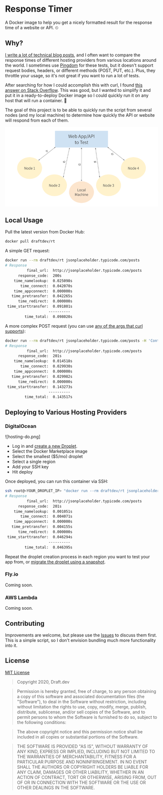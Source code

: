 # Response Timer
A Docker image to help you get a nicely formatted result for the response time of a website or API. ⏲

## Why?
[I write a lot of technical blog posts](https://www.karllhughes.com/writing/), and I often want to compare the response times of different hosting providers from various locations around the world. I sometimes use [Pingdom](https://tools.pingdom.com/) for these tests, but it doesn't support request bodies, headers, or different methods (POST, PUT, etc.). Plus, they throttle your usage, so it's not great if you want to run a lot of tests.

After searching for how I could accomplish this with curl, I found [this answer on Stack Overflow](https://stackoverflow.com/a/22625150/977192). This was good, but I wanted to simplify it and put it in a ready-to-deploy Docker image so I could quickly run it on any host that will run a container. 🐳

The goal of this project is to be able to quickly run the script from several nodes (and my local machine) to determine how quickly the API or website will respond from each of them.

![This response timer can be used to test a web app from multiple locations](illustration-1.png)

## Local Usage

Pull the latest version from Docker Hub: 

```bash
docker pull draftdev/rt
```

A simple GET request:

```bash
docker run --rm draftdev/rt jsonplaceholder.typicode.com/posts
# Response
          final_url:  http://jsonplaceholder.typicode.com/posts
      response_code:  200s
    time_namelookup:  0.025098s
       time_connect:  0.042070s
    time_appconnect:  0.000000s
   time_pretransfer:  0.042265s
      time_redirect:  0.000000s
 time_starttransfer:  0.091801s
                    ----------
         time_total:  0.098020s
```

A more complex POST request (you can use [any of the args that curl supports](https://curl.haxx.se/docs/manpage.html)): 

```bash
docker run --rm draftdev/rt jsonplaceholder.typicode.com/posts -H 'Content-Type: application/json' -d '{"title": "Another great post"}' -X POST
# Response
          final_url:  http://jsonplaceholder.typicode.com/posts
      response_code:  201s
    time_namelookup:  0.014518s
       time_connect:  0.029930s
    time_appconnect:  0.000000s
   time_pretransfer:  0.029982s
      time_redirect:  0.000000s
 time_starttransfer:  0.143273s
                    ----------
         time_total:  0.143517s
```

## Deploying to Various Hosting Providers

### DigitalOcean

![hosting-do.png]

- Log in and [create a new Droplet](https://cloud.digitalocean.com/droplets/new).
- Select the Docker Marketplace image
- Select the smallest ($5/mo) droplet
- Select a single region
- Add your SSH key
- Hit deploy

Once deployed, you can run this container via SSH:

```bash
ssh root@<YOUR_DROPLET_IP> "docker run --rm draftdev/rt jsonplaceholder.typicode.com/posts -H 'Content-Type: application/json' -d '{\"title\": \"Another great post\"}' -X POST"
# Response
          final_url:  http://jsonplaceholder.typicode.com/posts
      response_code:  201s
    time_namelookup:  0.001051s
       time_connect:  0.004071s
    time_appconnect:  0.000000s
   time_pretransfer:  0.004155s
      time_redirect:  0.000000s
 time_starttransfer:  0.046294s
                    ----------
         time_total:  0.046395s
```

Repeat the droplet creation process in each region you want to test your app from, or [migrate the droplet using a snapshot](https://www.digitalocean.com/docs/images/snapshots/how-to/migrate-droplets/).

### Fly.io
Coming soon.

### AWS Lambda
Coming soon.

## Contributing
Improvements are welcome, but please use the [Issues](https://github.com/draftdev/response-timer/issues) to discuss them first. This is a simple script, so I don't envision bundling much more functionality into it.

## License

[MIT License](https://opensource.org/licenses/MIT)

> Copyright 2020, Draft.dev
  
> Permission is hereby granted, free of charge, to any person obtaining a copy of this software and associated documentation files (the "Software"), to deal in the Software without restriction, including without limitation the rights to use, copy, modify, merge, publish, distribute, sublicense, and/or sell copies of the Software, and to permit persons to whom the Software is furnished to do so, subject to the following conditions:
  
> The above copyright notice and this permission notice shall be included in all copies or substantial portions of the Software.
  
> THE SOFTWARE IS PROVIDED "AS IS", WITHOUT WARRANTY OF ANY KIND, EXPRESS OR IMPLIED, INCLUDING BUT NOT LIMITED TO THE WARRANTIES OF MERCHANTABILITY, FITNESS FOR A PARTICULAR PURPOSE AND NONINFRINGEMENT. IN NO EVENT SHALL THE AUTHORS OR COPYRIGHT HOLDERS BE LIABLE FOR ANY CLAIM, DAMAGES OR OTHER LIABILITY, WHETHER IN AN ACTION OF CONTRACT, TORT OR OTHERWISE, ARISING FROM, OUT OF OR IN CONNECTION WITH THE SOFTWARE OR THE USE OR OTHER DEALINGS IN THE SOFTWARE.
